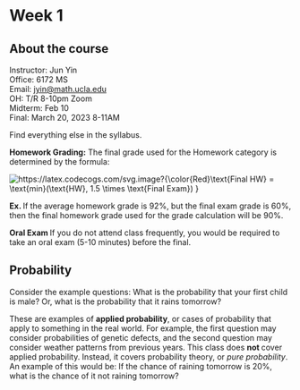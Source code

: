 # Week 1

## About the course

Instructor:   Jun Yin <br>
              Office: 6172 MS <br>
              Email: jyin@math.ucla.edu <br>
              OH: T/R 8-10pm Zoom <br>
              Midterm: Feb 10 <br>
              Final: March 20, 2023 8-11AM <br>
              
Find everything else in the syllabus.

<strong>Homework Grading:</strong>  The final grade used for the Homework category is determined by the formula: <br>

<img src="https://latex.codecogs.com/svg.image?{\color{Red}\text{Final&space;HW}&space;=&space;\text{min}(\text{HW},&space;1.5&space;\times&space;\text{Final&space;Exam})&space;}" title="https://latex.codecogs.com/svg.image?{\color{Red}\text{Final HW} = \text{min}(\text{HW}, 1.5 \times \text{Final Exam}) }" />

<strong>Ex. </strong> If the average homework grade is 92%, but the final exam grade is 60%, then the final homework grade used for the grade calculation will be 90%. <br>

<strong>Oral Exam </strong> If you do not attend class frequently, you would be required to take an oral exam (5-10 minutes) before the final.

## Probability

Consider the example questions: What is the probability that your first child is male? Or, what is the probability that it rains tomorrow? <br>

These are examples of <strong> applied probability</strong>, or cases of probability that apply to something in the real world.  For example, the first question may consider probabilities of genetic defects, and the second question may consider weather patterns from previous years.  This class does <strong> not </strong> cover applied probability.  Instead, it covers probability theory, or <em>pure probability</em>.  An example of this would be: If the chance of raining tomorrow is 20%, what is the chance of it not raining tomorrow? <br>











              
              
          
